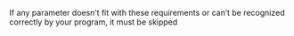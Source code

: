 If any parameter doesn’t fit with these requirements or can’t be recognized correctly by your program, it must be skipped

